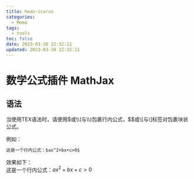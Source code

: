 ```yaml
---
title: hexo-icarus
categories:
  - Memo
tags:
  - tools
toc: false
date: 2023-03-30 22:32:11
updated: 2023-03-30 22:32:11
---
```

# 数学公式插件 MathJax

## 语法

当使用TEX语法时，请使用$或\\(与\\)包裹行内公式，$$或\\[与\\]标签对包裹块状公式。 

例如：
```markdown
这是一个行内公式：$ax^2+bx+c>0$
```

效果如下：  
这是一个行内公式：$ax^2+bx+c>0$